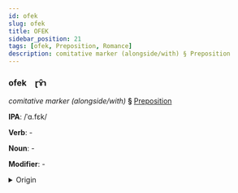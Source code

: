 ```yaml
---
id: ofek
slug: ofek
title: OFEK
sidebar_position: 21
tags: [ofek, Preposition, Romance]
description: comitative marker (alongside/with) § Preposition
---
```


### ofek&emsp;<span kind="abugida">ɽɤ̑ɿ</span>

*comitative marker (alongside/with)* **§** [Preposition](../../tags/Preposition)

**IPA**: /ˈɑ.fɛk/

**Verb**: -

**Noun**: -

**Modifier**: -

<details>
    <summary>Origin</summary>
    French avec /a.vɛk/<br/>
    <em>Romance Language Family</em>
</details>